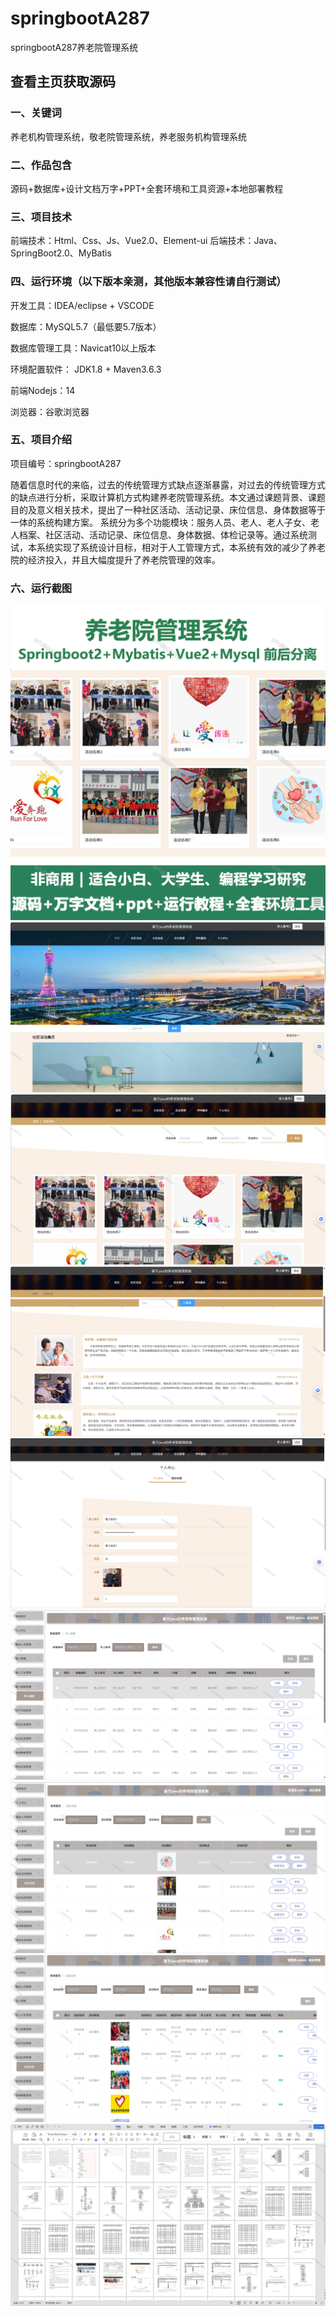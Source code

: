 # springbootA287
springbootA287养老院管理系统
 
## 查看主页获取源码

### 一、关键词
养老机构管理系统，敬老院管理系统，养老服务机构管理系统

### 二、作品包含
源码+数据库+设计文档万字+PPT+全套环境和工具资源+本地部署教程

### 三、项目技术
前端技术：Html、Css、Js、Vue2.0、Element-ui 
后端技术：Java、SpringBoot2.0、MyBatis

### 四、运行环境（以下版本亲测，其他版本兼容性请自行测试）
开发工具：IDEA/eclipse  + VSCODE

数据库：MySQL5.7（最低要5.7版本）

数据库管理工具：Navicat10以上版本

环境配置软件： JDK1.8 + Maven3.6.3

前端Nodejs：14

浏览器：谷歌浏览器

### 五、项目介绍
项目编号：springbootA287

随着信息时代的来临，过去的传统管理方式缺点逐渐暴露，对过去的传统管理方式的缺点进行分析，采取计算机方式构建养老院管理系统。本文通过课题背景、课题目的及意义相关技术，提出了一种社区活动、活动记录、床位信息、身体数据等于一体的系统构建方案。
系统分为多个功能模块：服务人员、老人、老人子女、老人档案、社区活动、活动记录、床位信息、身体数据、体检记录等。通过系统测试，本系统实现了系统设计目标，相对于人工管理方式，本系统有效的减少了养老院的经济投入，并且大幅度提升了养老院管理的效率。

### 六、运行截图
![cover.png](./cover.png)
![1.png](./1.png)
![2.png](./2.png)
![3.png](./3.png)
![4.png](./4.png)
![5.png](./5.png)
![6.png](./6.png)
![7.png](./7.png)
![8.png](./8.png)
